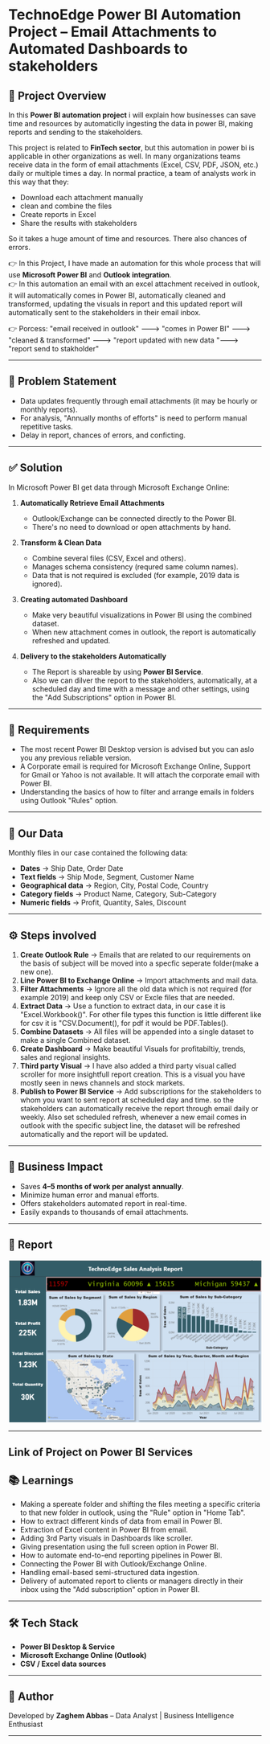 # TechnoEdge Power BI Automation Project – Email Attachments to Automated Dashboards to stakeholders

## 📌 Project Overview
In this **Power BI automation project** i will explain how businesses can save time and resources by automaticlly ingesting the data in power BI, making reports and sending to the stakeholders.

This project is related to **FinTech sector**, but this automation in power bi is applicable in other organizations as well. In many organizations teams receive data in the form of email attachments (Excel, CSV, PDF, JSON, etc.) daily or multiple times a day. In normal practice, a team of analysts work in this way that they:
- Download each attachment manually  
- clean and combine the files  
- Create reports in Excel  
- Share the results with stakeholders  

So it takes a huge amount of time and resources. There also chances of errors.  

👉 In this Project, I have made an automation for this whole process that will use **Microsoft Power BI** and **Outlook integration**.  
👉 In this automation an email with an excel attachment received in outlook, it will automatically comes in Power BI, automatically cleaned and transformed, updating the visuals in report and this updated report will automatically sent to the stakeholders in their email inbox.

👉 Porcess: "email received in outlook" ---> "comes in Power BI" ---> "cleaned & transformed" ---> "report updated with new data "---> "report send to stakholder"

---

## 🚀 Problem Statement
- Data updates frequently through email attachments (it may be hourly or monthly reports).  
- For analysis, "Annually months of efforts" is need to perform manual repetitive tasks. 
- Delay in report, chances of errors, and conficting.  

---

## ✅ Solution
In Microsoft Power BI get data through Microsoft Exchange Online:
1. **Automatically Retrieve Email Attachments**  
   - Outlook/Exchange can be connected directly to the Power BI.  
   - There's no need to download or open attachments by hand.  

2. **Transform & Clean Data**  
   - Combine several files (CSV, Excel and others).  
   - Manages schema consistency (requred same column names).  
   - Data that is not required is excluded (for example, 2019 data is ignored).  

3. **Creating automated Dashboard**  
   - Make very beautiful visualizations in Power BI using the combined dataset.  
   - When new attachment comes in outlook, the report is automatically refreshed and updated.  

4. **Delivery to the stakeholders Automatically**  
   - The Report is shareable by using **Power BI Service**.  
   - Also we can dilver the report to the stakeholders, automatically, at a scheduled day and time with a message and other settings, using the "Add Subscriptions" option in Power BI.  

---

## 🔧 Requirements
- The most recent Power BI Desktop version is advised but you can aslo you any previous reliable version.  
- A Corporate email is required for Microsoft Exchange Online, Support for Gmail or Yahoo is not available. It will attach the corporate email with Power BI.
- Understanding the basics of how to filter and arrange emails in folders using Outlook "Rules" option.

---

## 📂 Our Data
Monthly files in our case contained the following data:
- **Dates** → Ship Date, Order Date
- **Text fields** → Ship Mode, Segment, Customer Name
- **Geographical data** → Region, City, Postal Code, Country
- **Category fields** → Product Name, Category, Sub-Category   
- **Numeric fields** → Profit, Quantity, Sales, Discount

---

## ⚙️ Steps involved
1. **Create Outlook Rule** → Emails that are related to our requirements on the basis of subject will be moved into a specfic seperate folder(make a new one).  
2. **Line Power BI to Exchange Online** → Import attachments and mail data.  
3. **Filter Attachments** → Ignore all the old data which is not required (for example 2019) and keep only CSV or Excle files that are needed.  
4. **Extract Data** → Use a function to extract data, in our case it is "Excel.Workbook()". For other file types this function is little different like for csv it is "CSV.Document(), for pdf it would be PDF.Tables().
5. **Combine Datasets** → All files will be appended into a single dataset to make a single Combined dataset.  
6. **Create Dashboard** → Make beautiful Visuals for profitabiltiy, trends, sales and regional insights.
7. **Third party Visual** → I have also added a third party visual called scroller for more insightfull report creation. This is a visual you have mostly seen in news channels and stock markets.
8. **Publish to Power BI Service** → Add subscriptions for the stakeholders to whom you want to sent report at scheduled day and time. so the stakeholders can automatically receive the report through email daily or weekly. Also set scheduled refresh, whenever a new email comes in outlook with the specific subject line, the dataset will be refreshed automatically and the report will be updated.

---

## 🎯 Business Impact
- Saves **4–5 months of work per analyst annually**.  
- Minimize human error and manual efforts.  
- Offers stakeholders automated report in real-time.  
- Easily expands to thousands of email attachments.

---

## 📸 Report
![Report](Resources/atuomated%20sales%20pbi%20screenshot.png)

---

## Link of Project on Power BI Services



## 📚 Learnings

- Making a spereate folder and shifting the files meeting a specific criteria to that new folder in outlook, using the "Rule" option in "Home Tab".
- How to extract different kinds of data from email in Power BI.
- Extraction of Excel content in Power BI from email.
- Adding 3rd Party visuals in Dashboards like scroller.
- Giving presentation using the full screen option in Power BI. 
- How to automate end-to-end reporting pipelines in Power BI. 
- Connecting the Power BI with Outlook/Exchange Online.  
- Handling email-based semi-structured data ingestion.  
- Delivery of automated report to clients or managers directly in their inbox using the "Add subscription" option in Power BI.

---

## 🛠️ Tech Stack
- **Power BI Desktop & Service**  
- **Microsoft Exchange Online (Outlook)**  
- **CSV / Excel data sources**  

---

## 📌 Author
Developed by **Zaghem Abbas** – Data Analyst | Business Intelligence Enthusiast  

---

